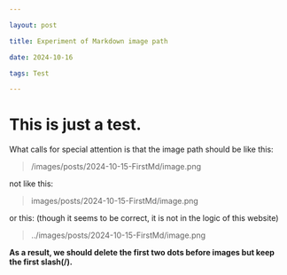 ```yaml
---

layout: post

title: Experiment of Markdown image path

date: 2024-10-16

tags: Test 

---
```






# This is just a test.

What calls for special attention is that the image path should be like this:

> /images/posts/2024-10-15-FirstMd/image.png

not like this:

> images/posts/2024-10-15-FirstMd/image.png

or this:   (though it seems to be correct, it is not in the logic of this website)

> ../images/posts/2024-10-15-FirstMd/image.png

**As a result, we should delete the first two dots before images but keep the first slash(/).**